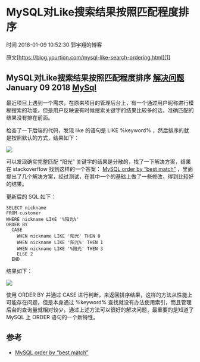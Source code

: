 # MySQL对Like搜索结果按照匹配程度排序

 时间 2018-01-09 10:52:30  郭宇翔的博客

原文[https://blog.yourtion.com/mysql-like-search-ordering.html][1]


## MySQL对Like搜索结果按照匹配程度排序  [解决问题][3]  January 09 2018  [MySql][4]

最近项目上遇到一个需求，在原来项目的管理后台上，有一个通过用户昵称进行模糊搜索的功能，但是用户反映说有时候搜索关键字的结果比较多的话，准确匹配的结果没有排在前面。

检查了一下后端的代码，发现 like 的语句是 LIKE %keyword% ，然后排序的就是按照默认的方式，结果如下： 

![][5]

可以发现确实完整匹配 “阳光” 关键字的结果是分散的，找了一下解决方案，结果在 stackoverflow 找到这样的一个答案： [MySQL order by “best match”][6] ，里面提出了几个解决方案，经过测试，在其中一个的基础上做了一些修改，得到比较好的结果。 

更新后的 SQL 如下：

    SELECT nickname
    FROM customer
    WHERE nickname LIKE '%阳光%'
    ORDER BY
      CASE
        WHEN nickname LIKE '阳光' THEN 0
        WHEN nickname LIKE '阳光%' THEN 1
        WHEN nickname LIKE '%阳光' THEN 3
        ELSE 2
      END

结果如下：

![][7]

使用 ORDER BY 并通过 CASE 进行判断，来返回排序结果，这样的方法从性能上可能存在问题，但是本身通过 %keyword% 查找就没有办法使用索引，而且管理后台的查询量就相对较少，通过上述方法可以很好的解决问题，最重要的是知道了 MySQL 上 ORDER 语句的一个新特性。 

## 参考

* [MySQL order by “best match”][6]

[1]: https://blog.yourtion.com/mysql-like-search-ordering.html?utm_source=tuicool&utm_medium=referral
[3]: https://blog.yourtion.com/categories.html#-ref
[4]: https://blog.yourtion.com/tags.html#MySql-ref
[5]: https://img1.tuicool.com/JRBnuaa.jpg
[6]: https://stackoverflow.com/questions/18725941/mysql-order-by-best-match
[7]: https://img1.tuicool.com/6Jj2YjM.jpg
